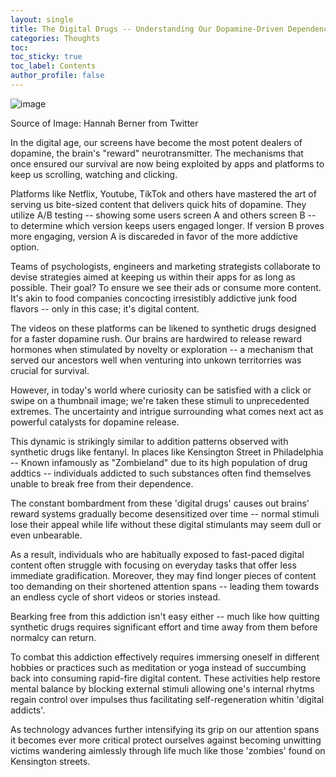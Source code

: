 ```yaml
---
layout: single
title: The Digital Drugs -- Understanding Our Dopamine-Driven Dependence on Screen Time
categories: Thoughts
toc: 
toc_sticky: true
toc_label: Contents
author_profile: false
---
```



![image]({{site.url}}/assets/images/hannahberner.png)

Source of Image: Hannah Berner from Twitter

In the digital age, our screens have become the most potent dealers of dopamine, the brain's "reward" neurotransmitter. The mechanisms that once ensured our survival are now being exploited by apps and platforms to keep us scrolling, watching and clicking.

Platforms like Netflix, Youtube, TikTok and others have mastered the art of serving us bite-sized content that delivers quick hits of dopamine.
They utilize A/B testing -- showing some users screen A and others screen B -- to determine which version keeps users engaged longer. If version B proves more engaging, version A is discareded in favor of the more addictive option.

Teams of psychologists, engineers and marketing strategists collaborate to devise strategies aimed at keeping us within their apps for as long as possible. Their goal? To ensure we see their ads or consume more content. It's akin to food companies concocting irresistibly addictive junk food flavors -- only in this case; it's digital content.

The videos on these platforms can be likened to synthetic drugs designed for a faster dopamine rush. Our brains are hardwired to release reward hormones when stimulated by novelty or exploration -- a mechanism that served our ancestors well when venturing into unkown territorries was crucial for survival.

However, in today's world where curiosity can be satisfied with a click or swipe on a thumbnail image; we're taken these stimuli to unprecedented extremes. The uncertainty and intrigue surrounding what comes next act as powerful catalysts for dopamine release.

This dynamic is strikingly similar to addition patterns observed with synthetic drugs like fentanyl. In places like Kensington Street in Philadelphia -- Known infamously as "Zombieland" due to its high population of drug addtics -- individuals addicted to such substances often find themselves unable to break free from their dependence.

The constant bombardment from these 'digital drugs' causes out brains' reward systems gradually become desensitized over time -- normal stimuli lose their appeal while life without these digital stimulants may seem dull or even unbearable.

As a result, individuals who are habitually exposed to fast-paced digital content often struggle with focusing on everyday tasks that offer less immediate gradification. Moreover, they may find longer pieces of content too demanding on their shortened attention spans -- leading them towards an endless cycle of short videos or stories instead.

Bearking free from this addiction isn't easy either -- much like how quitting synthetic drugs requires significant effort and time away from them before normalcy can return.

To combat this addiction effectively requires immersing oneself in different hobbies or practices such as meditation or yoga instead of succumbing back into consuming rapid-fire digital content. These activities help restore mental balance by blocking external stimuli allowing one's internal rhytms regain control over impulses thus facilitating self-regeneration whitin 'digital addicts'.

As technology advances further intensifying its grip on our attention spans it becomes ever more critical protect ourselves against becoming unwitting victims wandering aimlessly through life much like those 'zombies' found on Kensington streets.
